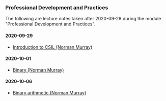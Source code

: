 ### Professional Development and Practices

The following are lecture notes taken after 2020-09-28 during the module "Professional Development and Practices".

#### 2020-09-29

* [Introduction to CSIL (Norman Murray)](001-introduction-to-csil.md)  

#### 2020-10-01

* [Binary (Norman Murray)](003-binary.md)

#### 2020-10-06

* [Binary arithmetic (Norman Murray)](004-binary-arithmetic.md) 
